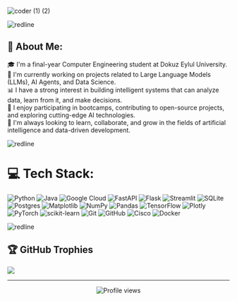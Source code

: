 ![coder (1) (2)](https://github.com/user-attachments/assets/f9af4973-76b2-4039-b68c-8012578dd7b0)

![redline](https://github.com/user-attachments/assets/cc6c89b3-6661-4cd6-b236-27a1ad42b331)

## 💫 About Me:

🎓 I'm a final-year Computer Engineering student at Dokuz Eylul University.  
🤖 I'm currently working on projects related to Large Language Models (LLMs), AI Agents, and Data Science.  
📊 I have a strong interest in building intelligent systems that can analyze data, learn from it, and make decisions.  
🚀 I enjoy participating in bootcamps, contributing to open-source projects, and exploring cutting-edge AI technologies.  
🌱 I'm always looking to learn, collaborate, and grow in the fields of artificial intelligence and data-driven development.

![redline](https://github.com/user-attachments/assets/cc6c89b3-6661-4cd6-b236-27a1ad42b331)

# 💻 Tech Stack:
![Python](https://img.shields.io/badge/python-3670A0?style=for-the-badge&logo=python&logoColor=ffdd54) ![Java](https://img.shields.io/badge/java-%23ED8B00.svg?style=for-the-badge&logo=openjdk&logoColor=white) ![Google Cloud](https://img.shields.io/badge/GoogleCloud-%234285F4.svg?style=for-the-badge&logo=google-cloud&logoColor=white) ![FastAPI](https://img.shields.io/badge/FastAPI-005571?style=for-the-badge&logo=fastapi) ![Flask](https://img.shields.io/badge/flask-%23000.svg?style=for-the-badge&logo=flask&logoColor=white) ![Streamlit](https://img.shields.io/badge/Streamlit-%23FE4B4B.svg?style=for-the-badge&logo=streamlit&logoColor=white) ![SQLite](https://img.shields.io/badge/sqlite-%2307405e.svg?style=for-the-badge&logo=sqlite&logoColor=white) ![Postgres](https://img.shields.io/badge/postgres-%23316192.svg?style=for-the-badge&logo=postgresql&logoColor=white) ![Matplotlib](https://img.shields.io/badge/Matplotlib-%23ffffff.svg?style=for-the-badge&logo=Matplotlib&logoColor=black) ![NumPy](https://img.shields.io/badge/numpy-%23013243.svg?style=for-the-badge&logo=numpy&logoColor=white) ![Pandas](https://img.shields.io/badge/pandas-%23150458.svg?style=for-the-badge&logo=pandas&logoColor=white) ![TensorFlow](https://img.shields.io/badge/TensorFlow-%23FF6F00.svg?style=for-the-badge&logo=TensorFlow&logoColor=white) ![Plotly](https://img.shields.io/badge/Plotly-%233F4F75.svg?style=for-the-badge&logo=plotly&logoColor=white) ![PyTorch](https://img.shields.io/badge/PyTorch-%23EE4C2C.svg?style=for-the-badge&logo=PyTorch&logoColor=white) ![scikit-learn](https://img.shields.io/badge/scikit--learn-%23F7931E.svg?style=for-the-badge&logo=scikit-learn&logoColor=white) ![Git](https://img.shields.io/badge/git-%23F05033.svg?style=for-the-badge&logo=git&logoColor=white) ![GitHub](https://img.shields.io/badge/github-%23121011.svg?style=for-the-badge&logo=github&logoColor=white) ![Cisco](https://img.shields.io/badge/cisco-%23049fd9.svg?style=for-the-badge&logo=cisco&logoColor=black) ![Docker](https://img.shields.io/badge/docker-%230db7ed.svg?style=for-the-badge&logo=docker&logoColor=white)

![redline](https://github.com/user-attachments/assets/cc6c89b3-6661-4cd6-b236-27a1ad42b331)

## 🏆 GitHub Trophies
![](https://github-profile-trophy.vercel.app/?username=dousery&theme=tokyonight&no-frame=false&no-bg=true&margin-w=4)

---
<div align="center">

![Profile views](https://komarev.com/ghpvc/?username=dousery&color=blue)

</div>

<!-- Proudly created with GPRM ( https://gprm.itsvg.in ) -->
